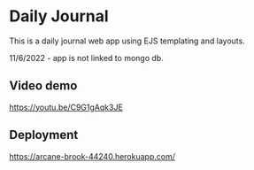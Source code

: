 # Daily Journal

This is a daily journal web app using EJS templating and layouts.

11/6/2022 - app is not linked to mongo db.

## Video demo

https://youtu.be/C9G1gAqk3JE

## Deployment

https://arcane-brook-44240.herokuapp.com/ 